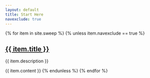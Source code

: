 ```yaml
---
layout: default
title: Start Here
navexclude: true
---
```


{% for item in site.sweep %}
{% unless item.navexclude == true %}
  <h2><a href="{{ item.url | relative_url }}">{{ item.title }}</a></h2>
  <p>{{ item.description }}</p>
  {{  item.content  }}
{% endunless %}
{% endfor %}
